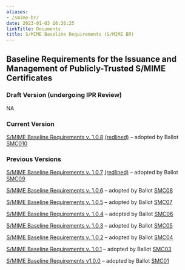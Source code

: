 ```yaml
---
aliases:
- /smime-br/
date: 2023-01-03 16:36:25
linkTitle: Documents
title: S/MIME Baseline Requirements (S/MIME BR)
---
```


## Baseline Requirements for the Issuance and Management of Publicly-Trusted S/MIME Certificates 

### Draft Version (undergoing IPR Review)

NA


### Current Version 

[S/MIME Baseline Requirements v. 1.0.8][20] [(redlined)][17] – adopted by Ballot [SMC010][18]


### Previous Versions 

[S/MIME Baseline Requirements v. 1.0.7][19] [(redlined)][15] – adopted by Ballot [SMC09][16]

[S/MIME Baseline Requirements v. 1.0.6][13] – adopted by Ballot [SMC08][14]

[S/MIME Baseline Requirements v. 1.0.5][11] – adopted by Ballot [SMC07][12]

[S/MIME Baseline Requirements v. 1.0.4][9] – adopted by Ballot [SMC06][10]

[S/MIME Baseline Requirements v. 1.0.3][6] – adopted by Ballot [SMC05][7]

[S/MIME Baseline Requirements v. 1.0.2][1] – adopted by Ballot [SMC04][2]

[S/MIME Baseline Requirements v. 1.0.1][3] – adopted by Ballot [SMC03][8]

[S/MIME Baseline Requirements v1.0.0][4] – adopted by Ballot [SMC01][5]

[1]: /uploads/CA-Browser-Forum-SMIMEBR-1.0.2.pdf
[2]: /2023/12/08/ballot-smc04-addition-of-etsi-ts-119-411-6-to-audit-standards/
[3]: /uploads/CA-Browser-Forum-SMIMEBR-1.0.1.pdf
[4]: /uploads/CA-Browser-Forum-SMIMEBR-1.0.0.pdf
[5]: /2023/01/01/smc-001-adopt-s-mime-baseline-requirements-v1-0-0/
[6]: /uploads/CA-Browser-Forum-SMIMEBR-1.0.3.pdf
[7]: /2024/01/08/ballot-smc05-adoption-of-caa-for-s-mime/
[8]: /2023/07/11/ballot-smc03-corrections-and-clarifications-for-s-mime-baseline-requirements/
[9]: /uploads/CA-Browser-Forum-SMIMEBR-1.0.4.pdf
[10]: /2024/03/26/ballot-smc06-post-implementation-clarification-and-corrections/
[11]: /uploads/CA-Browser-Forum-SMIMEBR-1.0.5.pdf
[12]: /2024/05/24/ballot-smc07-align-logging-requirement-and-key-escrow-clarification/
[13]: /uploads/CA-Browser-Forum-SMIMEBR-1.0.6.pdf
[14]: /2024/07/15/ballot-smc08-deprecate-legacy-generation-profiles-and-minor-updates/
[15]: /2024/2024-10-23-SMCWG-ballot-SMC09/CA-Browser-Forum-SMIMEBR-1.0.7-Redline.pdf
[16]: /2024/2024-10-09-SMCWG-ballot-SMC09/
[17]: /2024/11/07/ballot-smc010-introduction-of-multi-perspective-issuance-corroboration/CA-Browser-Forum-SMIMEBR-1.0.8-Redline.pdf
[18]: /2024/11/07/ballot-smc010-introduction-of-multi-perspective-issuance-corroboration/
[19]: /uploads/CA-Browser-Forum-SMIMEBR-1.0.7.pdf
[20]: /uploads/CA-Browser-Forum-SMIMEBR-1.0.8.pdf